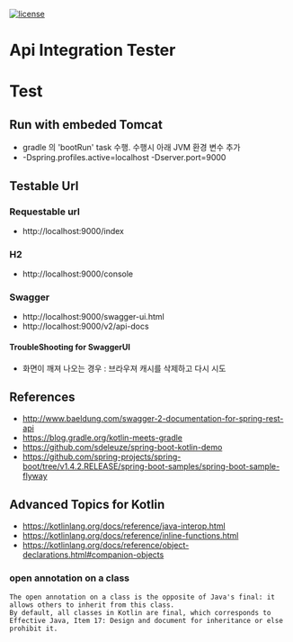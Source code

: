 [![license](https://img.shields.io/github/license/mashape/apistatus.svg)](https://opensource.org/licenses/MIT)

# Api Integration Tester

# Test

## Run with embeded Tomcat
- gradle 의 'bootRun' task 수행. 수행시 아래 JVM 환경 변수 추가
- -Dspring.profiles.active=localhost -Dserver.port=9000

## Testable Url

### Requestable url
- http://localhost:9000/index

### H2
- http://localhost:9000/console

### Swagger
- http://localhost:9000/swagger-ui.html
- http://localhost:9000/v2/api-docs

#### TroubleShooting for SwaggerUI
- 화면이 깨져 나오는 경우 : 브라우져 캐시를 삭제하고 다시 시도

## References
- http://www.baeldung.com/swagger-2-documentation-for-spring-rest-api
- https://blog.gradle.org/kotlin-meets-gradle
- https://github.com/sdeleuze/spring-boot-kotlin-demo
- https://github.com/spring-projects/spring-boot/tree/v1.4.2.RELEASE/spring-boot-samples/spring-boot-sample-flyway

## Advanced Topics for Kotlin
- https://kotlinlang.org/docs/reference/java-interop.html
- https://kotlinlang.org/docs/reference/inline-functions.html
- https://kotlinlang.org/docs/reference/object-declarations.html#companion-objects

### open annotation on a class
```
The open annotation on a class is the opposite of Java's final: it allows others to inherit from this class.
By default, all classes in Kotlin are final, which corresponds to Effective Java, Item 17: Design and document for inheritance or else prohibit it.
```

